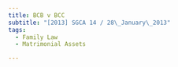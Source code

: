 ```yaml
---
title: BCB v BCC 
subtitle: "[2013] SGCA 14 / 28\_January\_2013"
tags:
  - Family Law
  - Matrimonial Assets

---
```


